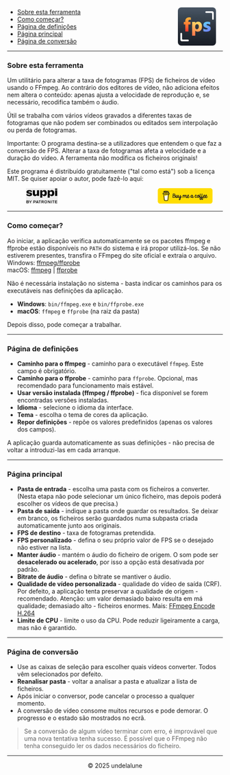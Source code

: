 <img src="logo.png" style="border-radius: 8px; margin-right:16px; margin-top:12px; height: 89px;" align="right" alt="Free FPS Logo" />

- [Sobre esta ferramenta](#about-this-tool)
- [Como começar?](#how-to-start)
- [Página de definições](#settings-page)
- [Página principal](#main-page)
- [Página de conversão](#processing-page)

---

<a id="about-this-tool"></a>
### Sobre esta ferramenta

Um utilitário para alterar a taxa de fotogramas (FPS) de ficheiros de vídeo usando o FFmpeg. Ao contrário dos editores de vídeo, não adiciona efeitos nem altera o conteúdo: apenas ajusta a velocidade de reprodução e, se necessário, recodifica também o áudio.

Útil se trabalha com vários vídeos gravados a diferentes taxas de fotogramas que não podem ser combinados ou editados sem interpolação ou perda de fotogramas.

Importante:
O programa destina-se a utilizadores que entendem o que faz a conversão de FPS. Alterar a taxa de fotogramas afeta a velocidade e a duração do vídeo. A ferramenta não modifica os ficheiros originais!

Este programa é distribuído gratuitamente ("tal como está") sob a licença MIT.
Se quiser apoiar o autor, pode fazê-lo aqui:

<a href="https://buymeacoffee.com/undelalune" target="_blank" rel="noopener" title="Go to buymeacoffee.com">
<img src="bmc-logo.svg" style="float: right; margin-right:24px; height: 36px; " alt="bmc Logo" />
</a>

<a href="https://suppi.pl/undelalune" target="_blank" rel="noopener" title="Go to suppi.pl">
<img src="suppi-logo.svg" style="margin-left:44px; height: 36px; " alt="suppi Logo" />
</a>

<br>

---

<a id="how-to-start"></a>
### Como começar?

Ao iniciar, a aplicação verifica automaticamente se os pacotes ffmpeg e ffprobe estão disponíveis no `PATH` do sistema e irá propor utilizá-los.
Se não estiverem presentes, transfira o FFmpeg do site oficial e extraia o arquivo.<br>
Windows: <a href="https://www.gyan.dev/ffmpeg/builds/ffmpeg-release-essentials.zip" target="_blank" rel="noopener" title="Download ffmpeg/ffprobe archive">ffmpeg/ffprobe</a><br>
macOS: <a href="https://evermeet.cx/ffmpeg/ffmpeg-8.0.zip" target="_blank" rel="noopener" title="Download ffmpeg">ffmpeg</a> |
<a href="https://evermeet.cx/ffmpeg/ffprobe-8.0.zip" target="_blank" rel="noopener" title="Download ffprobe archive">ffprobe</a>

Não é necessária instalação no sistema - basta indicar os caminhos para os executáveis nas definições da aplicação.

- **Windows**: `bin/ffmpeg.exe` e `bin/ffprobe.exe`
- **macOS**: `ffmpeg` e `ffprobe` (na raiz da pasta)

Depois disso, pode começar a trabalhar.

---

<a id="settings-page"></a>
### Página de definições

- **Caminho para o ffmpeg** - caminho para o executável `ffmpeg`. Este campo é obrigatório.
- **Caminho para o ffprobe** - caminho para `ffprobe`. Opcional, mas recomendado para funcionamento mais estável.
- **Usar versão instalada (ffmpeg / ffprobe)** - fica disponível se forem encontradas versões instaladas.
- **Idioma** - selecione o idioma da interface.
- **Tema** - escolha o tema de cores da aplicação.
- **Repor definições** - repõe os valores predefinidos (apenas os valores dos campos).

A aplicação guarda automaticamente as suas definições - não precisa de voltar a introduzi-las em cada arranque.

---

<a id="main-page"></a>
### Página principal

- **Pasta de entrada** - escolha uma pasta com os ficheiros a converter. (Nesta etapa não pode selecionar um único ficheiro, mas depois poderá escolher os vídeos de que precisa.)
- **Pasta de saída** - indique a pasta onde guardar os resultados. Se deixar em branco, os ficheiros serão guardados numa subpasta criada automaticamente junto aos originais.
- **FPS de destino** - taxa de fotogramas pretendida.
- **FPS personalizado** - defina o seu próprio valor de FPS se o desejado não estiver na lista.
- **Manter áudio** - mantém o áudio do ficheiro de origem. O som pode ser **desacelerado ou acelerado**, por isso a opção está desativada por padrão.
- **Bitrate de áudio** - defina o bitrate se mantiver o áudio.
- **Qualidade de vídeo personalizada** - qualidade do vídeo de saída (CRF). Por defeito, a aplicação tenta preservar a qualidade de origem - recomendado.
  Atenção: um valor demasiado baixo resulta em má qualidade; demasiado alto - ficheiros enormes. Mais: [FFmpeg Encode H.264](https://trac.ffmpeg.org/wiki/Encode/H.264)
- **Limite de CPU** - limite o uso da CPU. Pode reduzir ligeiramente a carga, mas não é garantido.

---

<a id="processing-page"></a>
### Página de conversão

- Use as caixas de seleção para escolher quais vídeos converter. Todos vêm selecionados por defeito.
- **Reanalisar pasta** - voltar a analisar a pasta e atualizar a lista de ficheiros.
- Após iniciar o conversor, pode cancelar o processo a qualquer momento.
- A conversão de vídeo consome muitos recursos e pode demorar. O progresso e o estado são mostrados no ecrã.

> Se a conversão de algum vídeo terminar com erro, é improvável que uma nova tentativa tenha sucesso.
> É possível que o FFmpeg não tenha conseguido ler os dados necessários do ficheiro.

---

<p style="text-align:center;">© 2025 undelalune</p>
